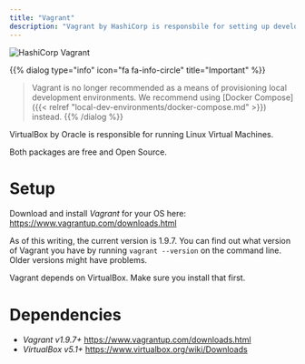 ```yaml
---
title: "Vagrant"
description: "Vagrant by HashiCorp is responsbile for setting up development environments under VirtualBox. Vagrant handles all configuration management and makes it easy to share development environments by developers."
---
```

![HashiCorp Vagrant](/assets/6e84876-vagrant.png)

{{% dialog type="info" icon="fa fa-info-circle" title="Important" %}}
> Vagrant is no longer recommended as a means of provisioning local development environments. We recommend using [Docker Compose]({{< relref "local-dev-environments/docker-compose.md" >}}) instead.
{{% /dialog %}}

VirtualBox by Oracle is responsible for running Linux Virtual Machines.

Both packages are free and Open Source.

# Setup

Download and install *Vagrant* for your OS here: https://www.vagrantup.com/downloads.html

As of this writing, the current version is 1.9.7. You can find out what version of Vagrant you have by running `vagrant --version` on the command line. Older versions might have problems.

Vagrant depends on VirtualBox. Make sure you install that first.

# Dependencies

- *Vagrant v1.9.7+*  <https://www.vagrantup.com/downloads.html>
- *VirtualBox v5.1+* <https://www.virtualbox.org/wiki/Downloads>
